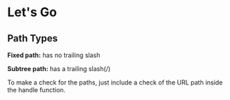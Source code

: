 # Let's Go

## Path Types
**Fixed path:** has no trailing slash

**Subtree path:** has a trailing slash(/)

To make a check for the paths, just include a check of the URL path inside the handle function.